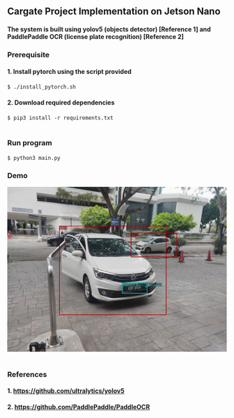 ## Cargate Project Implementation on Jetson Nano
#### The system is built using yolov5 (objects detector) [Reference 1] and PaddlePaddle OCR (license plate recognition) [Reference 2]

### **Prerequisite**
#### 1. Install pytorch using the script provided
```
$ ./install_pytorch.sh
```

#### 2. Download required dependencies 
```
$ pip3 install -r requirements.txt
```

#

### **Run program**
```
$ python3 main.py
```

### **Demo**
![car and license plate detection](./result.jpg)
#

### **References**
#### 1. https://github.com/ultralytics/yolov5
#### 2. https://github.com/PaddlePaddle/PaddleOCR
